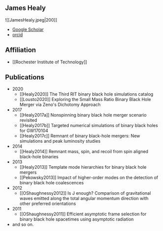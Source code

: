## James Healy

![[JamesHealy.jpeg|200]]

- [Google Scholar](https://scholar.google.com/citations?user=Tr1eragAAAAJ&hl=en)
- [orcid](https://orcid.org/0000-0002-5233-3320)

## Affiliation

- [[Rochester Institute of Technology]]

## Publications

- 2020
	- [[Healy2020]] The Third RIT binary black hole simulations catalog
	- [[Lousto2020]] Exploring the Small Mass Ratio Binary Black Hole Merger via Zeno's Dichotomy Approach
- 2017
	- [[Healy2017a]] Nonspinning binary black hole merger scenario revisited
	- [[Healy2017b]] Targeted numerical simulations of binary black holes for GW170104
	- [[Healy2017c]] Remnant of binary black-hole mergers: New simulations and peak luminosity studies
- 2014
	- [[Healy2014]] Remnant mass, spin, and recoil from spin aligned black-hole binaries
- 2013
	- [[Healy2013]] Template mode hierarchies for binary black hole mergers
	- [[Pekowsky2013]] Impact of higher-order modes on the detection of binary black hole coalescences
- 2012
	- [[OShaughnessy2012]] Is J enough? Comparison of gravitational waves emitted along the total angular momentum direction with other preferred orientations
- 2011
	- [[OShaughnessy2011]] Efficient asymptotic frame selection for binary black hole spacetimes using asymptotic radiation
- and so on.